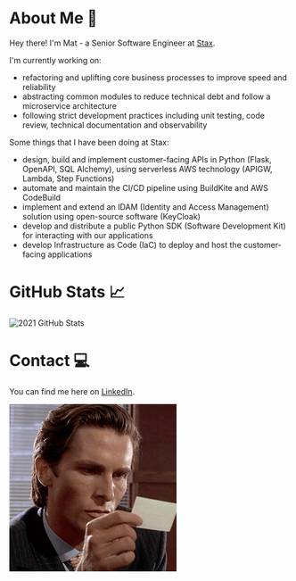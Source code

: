 # About Me 🤠
Hey there! I'm Mat - a Senior Software Engineer at [Stax](https://stax.io).

I'm currently working on:
* refactoring and uplifting core business processes to improve speed and reliability
* abstracting common modules to reduce technical debt and follow a microservice architecture
* following strict development practices including unit testing, code review, technical documentation and observability

Some things that I have been doing at Stax:
* design, build and implement customer-facing APIs in Python (Flask, OpenAPI, SQL Alchemy), using serverless AWS technology (APIGW, Lambda, Step Functions)
* automate and maintain the CI/CD pipeline using BuildKite and AWS CodeBuild
* implement and extend an IDAM (Identity and Access Management) solution using open-source software (KeyCloak)
* develop and distribute a public Python SDK (Software Development Kit) for interacting with our applications
* develop Infrastructure as Code (IaC) to deploy and host the customer-facing applications


# GitHub Stats 📈
![2021 GitHub Stats](https://github-readme-stats.vercel.app/api?username=mat-lord&show_icons=true&theme=synthwave&hide_border=true&hide=issues,stars&=count_private=true)

# Contact 💻
You can find me here on [LinkedIn](https://www.linkedin.com/in/mat-lord/).

![card](images/card.gif)